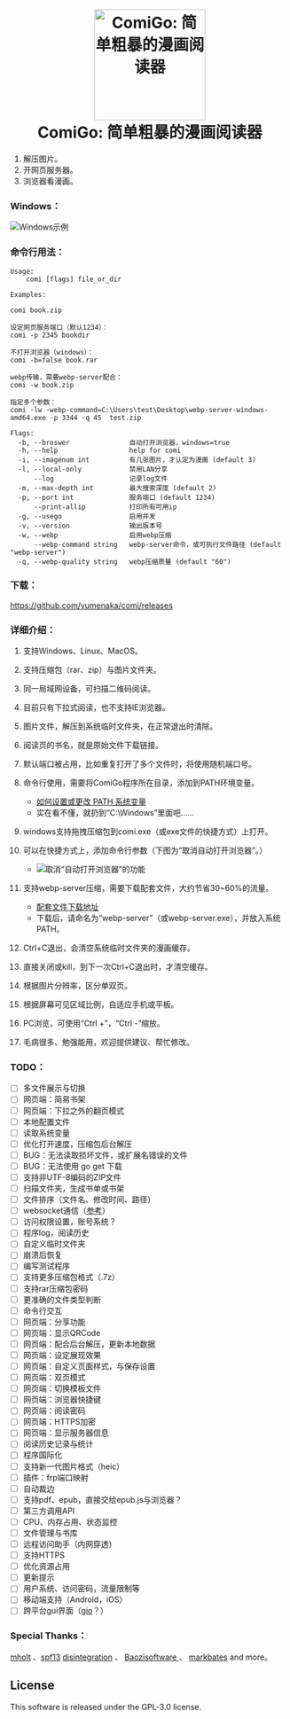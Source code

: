 
<h1 align="center">
  <img src="https://raw.githubusercontent.com/yumenaka/comi/master/icon.ico" alt="ComiGo: 简单粗暴的漫画阅读器" width="200">
  <br>ComiGo: 简单粗暴的漫画阅读器<br>
</h1>

1. 解压图片。  
2. 开网页服务器。
3. 浏览器看漫画。  

### Windows：

![Windows示例](https://www.yumenaka.net/wp-content/uploads/2020/08/sample.gif "Windows示例")  

### 命令行用法：
```
Usage:
	comi [flags] file_or_dir

Examples:

comi book.zip

设定网页服务端口（默认1234）：
comi -p 2345 bookdir

不打开浏览器（windows）：
comi -b=false book.rar

webp传输，需要webp-server配合：
comi -w book.zip

指定多个参数：
comi -lw -webp-command=C:\Users\test\Desktop\webp-server-windows-amd64.exe -p 3344 -q 45  test.zip

Flags:
  -b, --broswer               自动打开浏览器，windows=true
  -h, --help                  help for comi
  -i, --imagenum int          有几张图片，才认定为漫画 (default 3)
  -l, --local-only            禁用LAN分享
      --log                   记录log文件
  -m, --max-depth int         最大搜索深度 (default 2)
  -p, --port int              服务端口 (default 1234)
      --print-allip           打印所有可用ip
  -g, --usego                 启用并发
  -v, --version               输出版本号
  -w, --webp                  启用webp压缩
      --webp-command string   webp-server命令，或可执行文件路径 (default "webp-server")
  -q, --webp-quality string   webp压缩质量 (default "60")

```

### 下载：
https://github.com/yumenaka/comi/releases  

### 详细介绍：
1. 支持Windows、Linux、MacOS。
2. 支持压缩包（rar、zip）与图片文件夹。
3. 同一局域网设备，可扫描二维码阅读。  
4. 目前只有下拉式阅读，也不支持IE浏览器。
5. 图片文件，解压到系统临时文件夹，在正常退出时清除。
6. 阅读页的书名，就是原始文件下载链接。  
7. 默认端口被占用，比如重复打开了多个文件时，将使用随机端口号。  
8. 命令行使用，需要将ComiGo程序所在目录，添加到PATH环境变量。  

    - [如何设置或更改 PATH 系统变量](https://www.java.com/zh_CN/download/help/path.xml)
    - 实在看不懂，就扔到“C:\Windows”里面吧……
9. windows支持拖拽压缩包到comi.exe（或exe文件的快捷方式）上打开。  
10. 可以在快捷方式上，添加命令行参数（下图为“取消自动打开浏览器”。）
    - ![取消“自动打开浏览器”的功能](https://www.yumenaka.net/wp-content/uploads/2020/08/tips1.png "取消自动打开浏览器的功能")
11. 支持webp-server压缩，需要下载配套文件，大约节省30~60%的流量。
     - [配套文件下载地址](https://github.com/webp-sh/webp_server_go/releases/latest)
     - 下载后，请命名为“webp-server”（或webp-server.exe），并放入系统PATH。  
12. Ctrl+C退出，会清空系统临时文件夹的漫画缓存。  
13. 直接关闭或kill，到下一次Ctrl+C退出时，才清空缓存。  
14. 根据图片分辨率，区分单双页。   
15. 根据屏幕可见区域比例，自适应手机或平板。   
16. PC浏览，可使用“Ctrl +”，“Ctrl -”缩放。  
17. 毛病很多、勉强能用，欢迎提供建议、帮忙修改。  

### TODO：
- [ ] 多文件展示与切换
- [ ] 网页端：简易书架
- [ ] 网页端：下拉之外的翻页模式
- [ ] 本地配置文件
- [ ] 读取系统变量
- [ ] 优化打开速度，压缩包后台解压
- [ ] BUG：无法读取损坏文件，或扩展名错误的文件
- [ ] BUG：无法使用 go get 下载
- [ ] 支持非UTF-8编码的ZIP文件
- [ ] 扫描文件夹，生成书单或书架
- [ ] 文件排序（文件名、修改时间、路径）
- [ ] websocket通信（[参考](https://github.com/Unrud/remote-touchpad)）
- [ ] 访问权限设置，账号系统？
- [ ] 程序log，阅读历史
- [ ] 自定义临时文件夹
- [ ] 崩溃后恢复
- [ ] 编写测试程序
- [ ] 支持更多压缩包格式（.7z）
- [ ] 支持rar压缩包密码
- [ ] 更准确的文件类型判断
- [ ] 命令行交互
- [ ] 网页端：分享功能
- [ ] 网页端：显示QRCode
- [ ] 网页端：配合后台解压，更新本地数据
- [ ] 网页端：设定展现效果
- [ ] 网页端：自定义页面样式，与保存设置
- [ ] 网页端：双页模式
- [ ] 网页端：切换模板文件
- [ ] 网页端：浏览器快捷键
- [ ] 网页端：阅读密码
- [ ] 网页端：HTTPS加密
- [ ] 网页端：显示服务器信息
- [ ] 阅读历史记录与统计
- [ ] 程序国际化
- [ ] 支持新一代图片格式（heic）
- [ ] 插件：frp端口映射
- [ ] 自动裁边
- [ ] 支持pdf、epub，直接交给epub.js与浏览器？
- [ ] 第三方调用API
- [ ] CPU、内存占用、状态监控
- [ ] 文件管理与书库
- [ ] 远程访问助手（内网穿透）
- [ ] 支持HTTPS
- [ ] 优化资源占用
- [ ] 更新提示
- [ ] 用户系统、访问密码，流量限制等
- [ ] 移动端支持（Android，iOS）
- [ ] 跨平台gui界面（[gio](https://gioui.org/)？）

### Special Thanks：
[mholt](https://github.com/mholt)  、[spf13](https://github.com/spf13)  [disintegration](https://github.com/disintegration)   、 [Baozisoftware ](https://github.com/Baozisoftware) 、 [markbates](github.com/markbates/pkger)  and more。

## License

This software is released under the GPL-3.0 license.